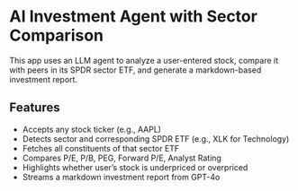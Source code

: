 # AI Investment Agent with Sector Comparison

This app uses an LLM agent to analyze a user-entered stock, compare it with peers in its SPDR sector ETF, and generate a markdown-based investment report.

## Features
- Accepts any stock ticker (e.g., AAPL)
- Detects sector and corresponding SPDR ETF (e.g., XLK for Technology)
- Fetches all constituents of that sector ETF
- Compares P/E, P/B, PEG, Forward P/E, Analyst Rating
- Highlights whether user’s stock is underpriced or overpriced
- Streams a markdown investment report from GPT-4o


